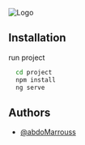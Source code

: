 
![Logo](https://angular.io/assets/images/logos/angularjs/AngularJS-Shield.svg)


## Installation

run project

```bash
  cd project
  npm install 
  ng serve
```
    
## Authors

- [@abdoMarrouss](https://github.com/abdoMarrouss)

